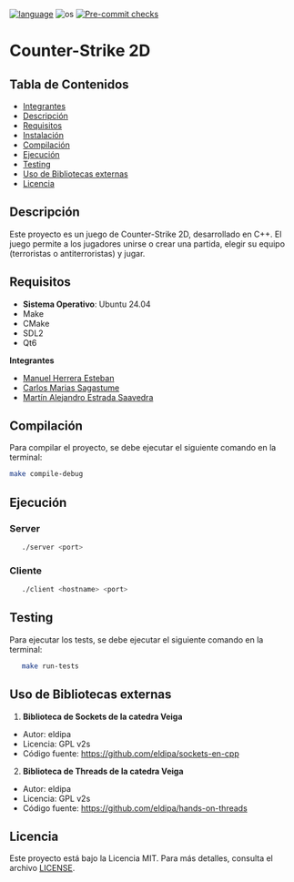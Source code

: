 [![language](https://img.shields.io/badge/language-C++-pink.svg?style=flat-square)](https://cplusplus.com/)
![os](https://img.shields.io/badge/OS-linux-blue.svg?style=flat-square)
[![Pre-commit checks](https://github.com/MatiasSagastume/tp-grupal-template/actions/workflows/pre-commit.yml/badge.svg)](https://github.com/MatiasSagastume/tp-grupal-template/actions/workflows/pre-commit.yml)
# Counter-Strike 2D

## Tabla de Contenidos
- [Integrantes](#integrantes)
- [Descripción](#descripción)
- [Requisitos](#requisitos)
- [Instalación](#instalación)
- [Compilación](#compilación)
- [Ejecución](#ejecución)
- [Testing](#testing)
- [Uso de Bibliotecas externas](#uso-de-bibliotecas-externas)
- [Licencia](#licencia)

## Descripción
Este proyecto es un juego de Counter-Strike 2D, desarrollado en C++. El juego permite a los jugadores unirse o crear una partida, elegir su equipo (terroristas o antiterroristas) y jugar.

## Requisitos
- **Sistema Operativo**: Ubuntu 24.04
- Make
- CMake
- SDL2
- Qt6

**Integrantes**

- [Manuel Herrera Esteban](https://github.com/Manuuherrera)
- [Carlos Marias Sagastume](https://github.com/MatiasSagastume)
- [Martín Alejandro Estrada Saavedra](https://github.com/martinSaav)

## Compilación
Para compilar el proyecto, se debe ejecutar el siguiente comando en la terminal:

```bash
make compile-debug
```

## Ejecución

### Server
```bash
   ./server <port>
```

### Cliente
```bash
   ./client <hostname> <port>
```

## Testing
Para ejecutar los tests, se debe ejecutar el siguiente comando en la terminal:

```bash
   make run-tests
```


## Uso de Bibliotecas externas

1. **Biblioteca de Sockets de la catedra Veiga**
- Autor: eldipa
- Licencia: GPL v2s
- Código fuente: https://github.com/eldipa/sockets-en-cpp

2. **Biblioteca de Threads de la catedra Veiga**
- Autor: eldipa
- Licencia: GPL v2s
- Código fuente: https://github.com/eldipa/hands-on-threads

## Licencia
Este proyecto está bajo la Licencia MIT. Para más detalles, consulta el archivo [LICENSE](LICENSE).
